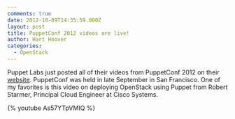 ```yaml
---
comments: true
date: 2012-10-09T14:35:59.000Z
layout: post
title: PuppetConf 2012 videos are live!
author: Hart Hoover
categories:
  - OpenStack
---
```


Puppet Labs just posted all of their videos from PuppetConf 2012 on their [website](https://puppetlabs.com/community/videos/puppetconf/). PuppetConf was held in late September in San Francisco. One of my favorites is this video on deploying OpenStack using Puppet from Robert Starmer, Principal Cloud Engineer at Cisco Systems.

<!-- more -->

{% youtube As57YTpVMIQ %}
